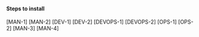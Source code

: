 #### Steps to install

[MAN-1]
[MAN-2]
[DEV-1]
[DEV-2]
[DEVOPS-1]
[DEVOPS-2]
[OPS-1]
[OPS-2]
[MAN-3]
[MAN-4]


